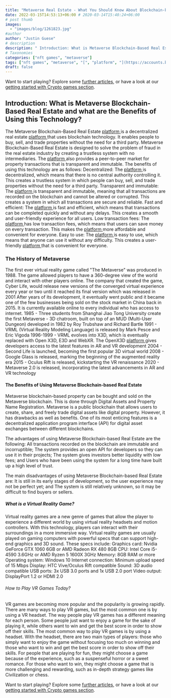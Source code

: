 ```yaml
---
title: "Metaverse Real Estate - What You Should Know About Blockchain-based Real Estate"
date: 2022-03-15T14:53:13+06:00 # 2020-03-14T15:40:24+06:00
# post thumb
images:
  - "images/blog/1261823.jpg"
#author
author: "Justin Guese"
# description
description: " Introduction: What is Metaverse Blockchain-Based Real Estate and what are the Benefits of Using this Technology?The Metaverse Blockchain-Based Real Estate"
# Taxonomies
categories: ["nft games", "metaverse"]
tags: ["nft games", "metaverse", "[", "platform", "](https://accounts.binance.com/en/register?ref=37092355)", "using", "vr"]
draft: false
---
```



Want to start playing? Explore some [further articles](/blog/), or have a look at our [getting started with Crypto games section](/services/how-do-i-get-started/).


## Introduction: What is Metaverse Blockchain-Based Real Estate and what are the Benefits of Using this Technology?

The Metaverse Blockchain-Based Real Estate [ platform ](https://accounts.binance.com/en/register?ref=37092355) is a decentralized real estate [ platform ](https://accounts.binance.com/en/register?ref=37092355) that uses blockchain technology. It enables people to buy, sell, and trade properties without the need for a third party.
Metaverse Blockchain-Based Real Estate is designed to solve the problem of fraud in the real estate industry by creating a trustless system with no intermediaries. The [ platform ](https://accounts.binance.com/en/register?ref=37092355) also provides a peer-to-peer market for property transactions that is transparent and immutable.
The benefits of using this technology are as follows: 
Decentralized: The [ platform ](https://accounts.binance.com/en/register?ref=37092355) is decentralized, which means that there is no central authority controlling it. This creates a trustless system in which people can buy, sell, and trade properties without the need for a third party. 
Transparent and immutable: The [ platform ](https://accounts.binance.com/en/register?ref=37092355) is transparent and immutable, meaning that all transactions are recorded on the blockchain and cannot be altered or corrupted. This creates a system in which all transactions are secure and reliable. 
Fast and efficient: The [ platform ](https://accounts.binance.com/en/register?ref=37092355) is fast and efficient, which means that transactions can be completed quickly and without any delays. This creates a smooth and user-friendly experience for all users.
Low transaction fees: The [ platform ](https://accounts.binance.com/en/register?ref=37092355) has low transaction fees, which means that users can save money on every transaction. This makes the [ platform ](https://accounts.binance.com/en/register?ref=37092355) more affordable and convenient for everyone. 
Easy to use: The [ platform ](https://accounts.binance.com/en/register?ref=37092355) is easy to use, which means that anyone can use it without any difficulty. This creates a user-friendly [ platform ](https://accounts.binance.com/en/register?ref=37092355) that is convenient for everyone.

### The History of Metaverse

The first ever virtual reality game called "The Metaverse" was produced in 1988. The game allowed players to have a 360-degree view of the world and interact with other players online. The company that created the game, Cyber Life, would release new versions of the converged virtual experience every year or two until it reached its final version which was released in 2001 After years of its development, it eventually went public and it became one of the few businesses being sold on the stock market in China back in 2015. It is currently available online to every individual who has access to internet. 
1985 - Three students from Shanghai Jiao Tong University create the first Metaverse - 3D chatroom, built on top of an MUD (Multi-User Dungeon) developed in 1982 by Roy Trubshaw and Richard Bartle 
1991 - VRML (Virtual Reality Modeling Language) is released by Mark Pesce and Eric Vigoda 
1996-1999 - VRML evolves into X3D, which is eventually replaced with Open X3D, E3D and WebXR. The OpenX3D [ platform ](https://accounts.binance.com/en/register?ref=37092355) gives developers access to the latest features in AR and VR development
2004 - Second Life is launched, becoming the first popular 3D virtual world 
2008 - Google Glass is released, marking the beginning of the augmented reality era
2015 - Oculus Rift is released, kickstarting the VR renaissance 
2020 - Metaverse 2.0 is released, incorporating the latest advancements in AR and VR technology

#### The Benefits of Using Metaverse Blockchain-based Real Estate 

Metaverse blockchain-based property can be bought and sold on the Metaverse blockchain. This is done through Digital Assets and Property Name Registration. Metaverse is a public blockchain that allows users to create, share, and freely trade digital assets like digital property. However, it has drawbacks as well as benefits. One of its most enticing features is a decentralized application program interface (API) for digital asset exchanges between different blockchains. 

The advantages of using Metaverse Blockchain-based Real Estate are the following: 
All transactions recorded on the blockchain are immutable and incorruptible;
The system provides an open API for developers so they can use it in their projects;
The system gives investors better liquidity with low fees; and
Users who have been using the system for a long time have built up a high level of trust. 

The main disadvantages of using Metaverse Blockchain-based Real Estate are: 
It is still in its early stages of development, so the user experience may not be perfect yet; and
The system is still relatively unknown, so it may be difficult to find buyers or sellers.

##### What is a Virtual Reality Game?  

Virtual reality games are a new genre of games that allow the player to experience a different world by using virtual reality headsets and motion controllers. With this technology, players can interact with their surroundings in a more immersive way.
Virtual reality games are usually played on gaming computers with powerful specs that can support high-end graphics and 3D sound. 
These specs include:
Graphics card: Nvidia GeForce GTX 1060 6GB or AMD Radeon RX 480 8GB
CPU: Intel Core i5-4590 3.6GHz or AMD Ryzen 5 1600X 3GHz
Memory: 8GB RAM or more
Operating system: Windows 10 
Internet connection: Minimum upload speed of 15 Mbps
Display: HTC Vive/Oculus Rift compatible
Sound: 3D audio compatible
USB ports: 3x USB 3.0 ports and 1x USB 2.0 port 
Video output: DisplayPort 1.2 or HDMI 2.0

###### How to Play VR Games Today? 

VR games are becoming more popular and the popularity is growing rapidly. There are many ways to play VR games, but the most common one is by using a VR headset. The way people play VR games has a different meaning for each person. Some people just want to enjoy a game for the sake of playing it, while others want to win and get the best score in order to show off their skills. 
The most common way to play VR games is by using a headset. With the headset, there are two main types of players: those who simply want to enjoy the game without focusing too much on winning and those who want to win and get the best score in order to show off their skills. For people that are playing for fun, they might choose a game because of the experience, such as a suspenseful horror or a sweet romance. For those who want to win, they might choose a game that is more challenging and rewarding, such as in-depth strategy games like Civilization or chess.


Want to start playing? Explore some [further articles](/blog/), or have a look at our [getting started with Crypto games section](/services/how-do-i-get-started/).


